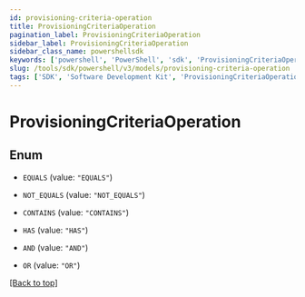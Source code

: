```yaml
---
id: provisioning-criteria-operation
title: ProvisioningCriteriaOperation
pagination_label: ProvisioningCriteriaOperation
sidebar_label: ProvisioningCriteriaOperation
sidebar_class_name: powershellsdk
keywords: ['powershell', 'PowerShell', 'sdk', 'ProvisioningCriteriaOperation'] 
slug: /tools/sdk/powershell/v3/models/provisioning-criteria-operation
tags: ['SDK', 'Software Development Kit', 'ProvisioningCriteriaOperation']
---
```



# ProvisioningCriteriaOperation

## Enum


* `EQUALS` (value: `"EQUALS"`)

* `NOT_EQUALS` (value: `"NOT_EQUALS"`)

* `CONTAINS` (value: `"CONTAINS"`)

* `HAS` (value: `"HAS"`)

* `AND` (value: `"AND"`)

* `OR` (value: `"OR"`)


[[Back to top]](#) 

